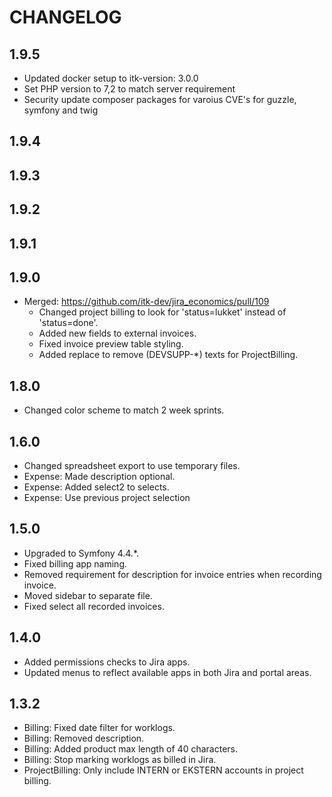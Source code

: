 # CHANGELOG

## 1.9.5
- Updated docker setup to itk-version: 3.0.0
- Set PHP version to 7,2 to match server requirement
- Security update composer packages for varoius CVE's for guzzle, symfony and twig

## 1.9.4

## 1.9.3

## 1.9.2

## 1.9.1

## 1.9.0

* Merged: https://github.com/itk-dev/jira_economics/pull/109
  - Changed project billing to look for 'status=lukket' instead of 'status=done'.
  - Added new fields to external invoices.
  - Fixed invoice preview table styling.
  - Added replace to remove (DEVSUPP-*) texts for ProjectBilling.

## 1.8.0

* Changed color scheme to match 2 week sprints.

## 1.6.0

* Changed spreadsheet export to use temporary files.
* Expense: Made description optional.
* Expense: Added select2 to selects.
* Expense: Use previous project selection

## 1.5.0

* Upgraded to Symfony 4.4.*.
* Fixed billing app naming.
* Removed requirement for description for invoice entries when recording invoice.
* Moved sidebar to separate file.
* Fixed select all recorded invoices.

## 1.4.0

* Added permissions checks to Jira apps.
* Updated menus to reflect available apps in both Jira and portal areas.

## 1.3.2

* Billing: Fixed date filter for worklogs.
* Billing: Removed description.
* Billing: Added product max length of 40 characters.
* Billing: Stop marking worklogs as billed in Jira.
* ProjectBilling: Only include INTERN or EKSTERN accounts in project billing.
